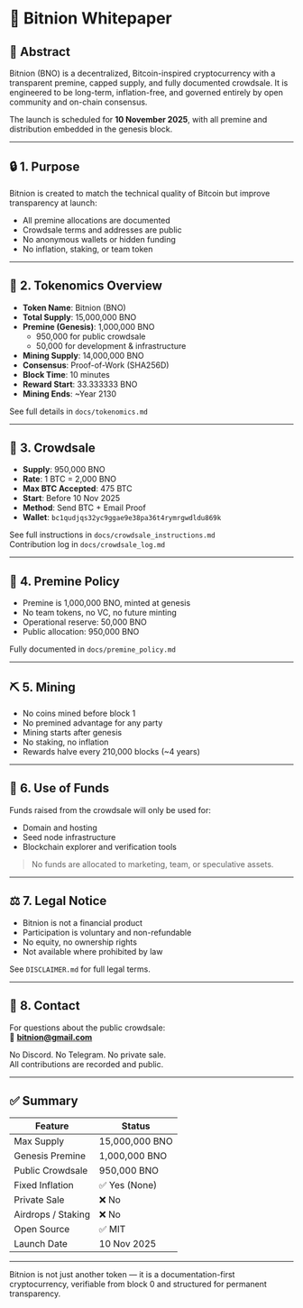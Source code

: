 # 📜 Bitnion Whitepaper

## 🧭 Abstract

Bitnion (BNO) is a decentralized, Bitcoin-inspired cryptocurrency with a transparent premine, capped supply, and fully documented crowdsale. It is engineered to be long-term, inflation-free, and governed entirely by open community and on-chain consensus.

The launch is scheduled for **10 November 2025**, with all premine and distribution embedded in the genesis block.

---

## 🔒 1. Purpose

Bitnion is created to match the technical quality of Bitcoin but improve transparency at launch:

- All premine allocations are documented
- Crowdsale terms and addresses are public
- No anonymous wallets or hidden funding
- No inflation, staking, or team token

---

## 🔢 2. Tokenomics Overview

- **Token Name**: Bitnion (BNO)
- **Total Supply**: 15,000,000 BNO
- **Premine (Genesis)**: 1,000,000 BNO  
  - 950,000 for public crowdsale  
  - 50,000 for development & infrastructure
- **Mining Supply**: 14,000,000 BNO  
- **Consensus**: Proof-of-Work (SHA256D)
- **Block Time**: 10 minutes
- **Reward Start**: 33.333333 BNO
- **Mining Ends**: ~Year 2130

See full details in `docs/tokenomics.md`

---

## 🛒 3. Crowdsale

- **Supply**: 950,000 BNO
- **Rate**: 1 BTC = 2,000 BNO
- **Max BTC Accepted**: 475 BTC
- **Start**: Before 10 Nov 2025
- **Method**: Send BTC + Email Proof
- **Wallet**: `bc1qudjqs32yc9ggae9e38pa36t4rymrgwdldu869k`

See full instructions in `docs/crowdsale_instructions.md`  
Contribution log in `docs/crowdsale_log.md`

---

## 🧱 4. Premine Policy

- Premine is 1,000,000 BNO, minted at genesis
- No team tokens, no VC, no future minting
- Operational reserve: 50,000 BNO
- Public allocation: 950,000 BNO

Fully documented in `docs/premine_policy.md`

---

## ⛏️ 5. Mining

- No coins mined before block 1
- No premined advantage for any party
- Mining starts after genesis
- No staking, no inflation
- Rewards halve every 210,000 blocks (~4 years)

---

## 💼 6. Use of Funds

Funds raised from the crowdsale will only be used for:

- Domain and hosting
- Seed node infrastructure
- Blockchain explorer and verification tools

> No funds are allocated to marketing, team, or speculative assets.

---

## ⚖️ 7. Legal Notice

- Bitnion is not a financial product
- Participation is voluntary and non-refundable
- No equity, no ownership rights
- Not available where prohibited by law

See `DISCLAIMER.md` for full legal terms.

---

## 📮 8. Contact

For questions about the public crowdsale:  
📧 **bitnion@gmail.com**

No Discord. No Telegram. No private sale.  
All contributions are recorded and public.

---

## ✅ Summary

| Feature                  | Status        |
|--------------------------|---------------|
| Max Supply               | 15,000,000 BNO |
| Genesis Premine          | 1,000,000 BNO |
| Public Crowdsale         | 950,000 BNO |
| Fixed Inflation          | ✅ Yes (None) |
| Private Sale             | ❌ No         |
| Airdrops / Staking       | ❌ No         |
| Open Source              | ✅ MIT        |
| Launch Date              | 10 Nov 2025   |

---

Bitnion is not just another token — it is a documentation-first cryptocurrency, verifiable from block 0 and structured for permanent transparency.
